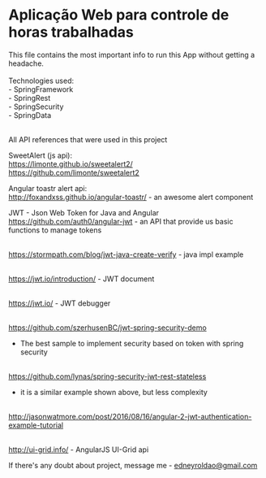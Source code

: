# Aplicação Web para controle de horas trabalhadas

This file contains the most important info to run this App without getting a headache.<br/>
<br/>
Technologies used:<br/>
	- SpringFramework<br/>
	- SpringRest<br/>
	- SpringSecurity<br/>
	- SpringData<br/><br/>

All API references that were used in this project

SweetAlert (js api):
<br>https://limonte.github.io/sweetalert2/
<br>https://github.com/limonte/sweetalert2

Angular toastr alert api:
<br>http://foxandxss.github.io/angular-toastr/ - an awesome alert component

JWT - Json Web Token for Java and Angular
<br>https://github.com/auth0/angular-jwt - an API that provide us basic functions to manage tokens<br>

<br>https://stormpath.com/blog/jwt-java-create-verify - java impl example<br>

<br>https://jwt.io/introduction/ - JWT document<br>

<br>https://jwt.io/ - JWT debugger<br>

<br>https://github.com/szerhusenBC/jwt-spring-security-demo<br> 
- The best sample to implement security based on token with spring security<br>

<br>https://github.com/lynas/spring-security-jwt-rest-stateless<br>
- it is a similar example shown above, but less complexity<br>

<br>http://jasonwatmore.com/post/2016/08/16/angular-2-jwt-authentication-example-tutorial<br>

<br> http://ui-grid.info/ - AngularJS UI-Grid api<br>


If there's any doubt about project, message me - edneyroldao@gmail.com
